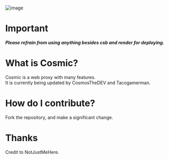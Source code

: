 

![image](https://github.com/CosmicProxy-DEV/Cosmic/assets/119009502/6da230da-c1c5-4d79-9f7d-297daa0958b9)

# Important 
***Please refrain from using anything besides csb and render for deploying.***

# What is Cosmic? 

Cosmic is a web proxy with many features.
<br>
It is currently being updated by CosmosTheDEV and Tacogamerman.

# How do I contribute?
Fork the repository, and make a significant change.

# Thanks
Credit to NotJustMeHere.
